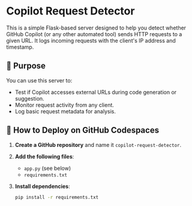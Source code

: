 # Copilot Request Detector

This is a simple Flask-based server designed to help you detect whether GitHub Copilot (or any other automated tool) sends HTTP requests to a given URL. It logs incoming requests with the client's IP address and timestamp.

## 🧠 Purpose

You can use this server to:
- Test if Copilot accesses external URLs during code generation or suggestion.
- Monitor request activity from any client.
- Log basic request metadata for analysis.

## 🚀 How to Deploy on GitHub Codespaces

1. **Create a GitHub repository** and name it `copilot-request-detector`.
2. **Add the following files**:
   - `app.py` (see below)
   - `requirements.txt`

3. **Install dependencies**:
   ```bash
   pip install -r requirements.txt
   ```

